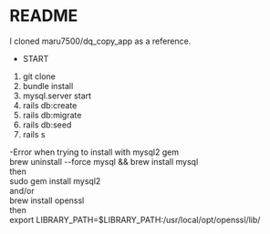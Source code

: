 # README
I cloned maru7500/dq_copy_app as a reference.  
* START  
1. git clone  
1. bundle install  
1. mysql.server start  
1. rails db:create  
1. rails db:migrate  
1. rails db:seed  
1. rails s  

-Error when trying to install with mysql2 gem  
brew uninstall --force mysql && brew install mysql  
then  
sudo gem install mysql2  
and/or  
brew install openssl  
then  
export LIBRARY_PATH=$LIBRARY_PATH:/usr/local/opt/openssl/lib/  
